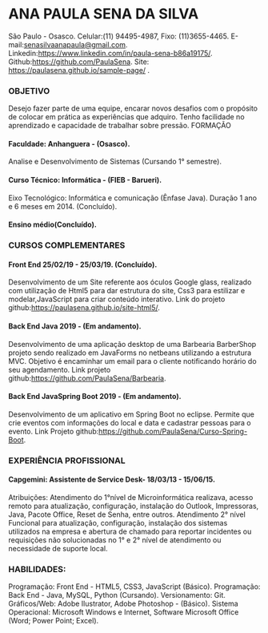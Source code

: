 # ANA PAULA SENA DA SILVA

São Paulo - Osasco.
Celular:(11) 94495-4987, Fixo: (11)3655-4465.
E-mail:senasilvaanapaula@gmail.com.
Linkedin:https://www.linkedin.com/in/paula-sena-b86a19175/.
Github:https://github.com/PaulaSena.
Site: https://paulasena.github.io/sample-page/ . 


### OBJETIVO

Desejo fazer parte de uma equipe, encarar novos desafios com o propósito de colocar em prática as experiências que adquiro. Tenho facilidade no aprendizado e capacidade de trabalhar sobre pressão.
FORMAÇÃO

####	Faculdade: Anhanguera - (Osasco).
Analise e Desenvolvimento de Sistemas (Cursando 1° semestre).

####	Curso Técnico: Informática - (FIEB - Barueri).
Eixo Tecnológico: Informática e comunicação (Ênfase Java).
Duração 1 ano e 6 meses em 2014. (Concluído).

####	Ensino médio(Concluído). 


### CURSOS COMPLEMENTARES

####		Front End 25/02/19 - 25/03/19. (Concluído).
Desenvolvimento de um Site referente aos óculos Google glass, realizado com utilização de Html5 para dar estrutura do site, Css3 para estilizar e modelar,JavaScript para criar conteúdo interativo. 
Link do projeto github:https://paulasena.github.io/site-html5/.


####	Back End Java 2019 - (Em andamento).
Desenvolvimento de uma aplicação desktop de uma Barbearia BarberShop projeto sendo realizado em JavaForms no netbeans utilizando a estrutura MVC. Objetivo é encaminhar um email para o cliente notificando horário do seu agendamento.
Link projeto github:https://github.com/PaulaSena/Barbearia.


####	Back End JavaSpring Boot 2019 - (Em andamento).
Desenvolvimento de um aplicativo em Spring Boot no eclipse. Permite que crie eventos com informações do local e data e cadastrar pessoas para o evento.
Link Projeto github:https://github.com/PaulaSena/Curso-Spring-Boot.

### EXPERIÊNCIA PROFISSIONAL

####	 Capgemini: Assistente de Service Desk- 18/03/13 - 15/06/15.
Atribuições: Atendimento do 1°nível de Microinformática realizava, acesso remoto para atualização, configuração, instalação do Outlook, Impressoras, Java, Pacote Office, Reset de Senha, entre outros.  Atendimento 2° nível Funcional para atualização, configuração, instalação dos sistemas utilizados na empresa e abertura de chamado para reportar incidentes ou requisições não solucionadas no 1° e 2° nível de atendimento ou necessidade de suporte local.	

### HABILIDADES:

Programação: Front End - HTML5, CSS3, JavaScript (Básico).
Programação: Back End - Java, MySQL, Python (Cursando).
Versionamento: Git.
Gráficos/Web: Adobe Ilustrator, Adobe Photoshop - (Básico).
Sistema Operacional: Microsoft Windows e Internet, Software Microsoft Office (Word; Power Point; Excel).
